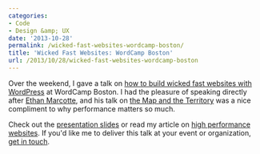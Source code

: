 ```yaml
---
categories:
- Code
- Design &amp; UX
date: '2013-10-28'
permalink: /wicked-fast-websites-wordcamp-boston/
title: 'Wicked Fast Websites: WordCamp Boston'
url: /2013/10/28/wicked-fast-websites-wordcamp-boston
---
```


Over the weekend, I gave a talk on <a href="https://speakerdeck.com/cferdinandi/wicked-fast-wordpress-wordcamp-boston-2013">how to build wicked fast websites with WordPress</a> at WordCamp Boston. I had the pleasure of speaking directly after <a href="http://ethanmarcotte.com/">Ethan Marcotte</a>, and his talk on <a href="http://vimeo.com/63525054">the Map and the Territory</a> was a nice compliment to why performance matters so much.

Check out the <a href="https://speakerdeck.com/cferdinandi/wicked-fast-wordpress-wordcamp-boston-2013">presentation slides</a> or read my article on <a href="https://gomakethings.com/high-performance-websites/">high performance websites</a>. If you'd like me to deliver this talk at your event or organization, <a href="https://gomakethings.com/about/">get in touch</a>.

<script async class="speakerdeck-embed" data-id="342840f01e5e0131047a4ece5468c54b" data-ratio="1.77469670710572" src="//speakerdeck.com/assets/embed.js"></script>